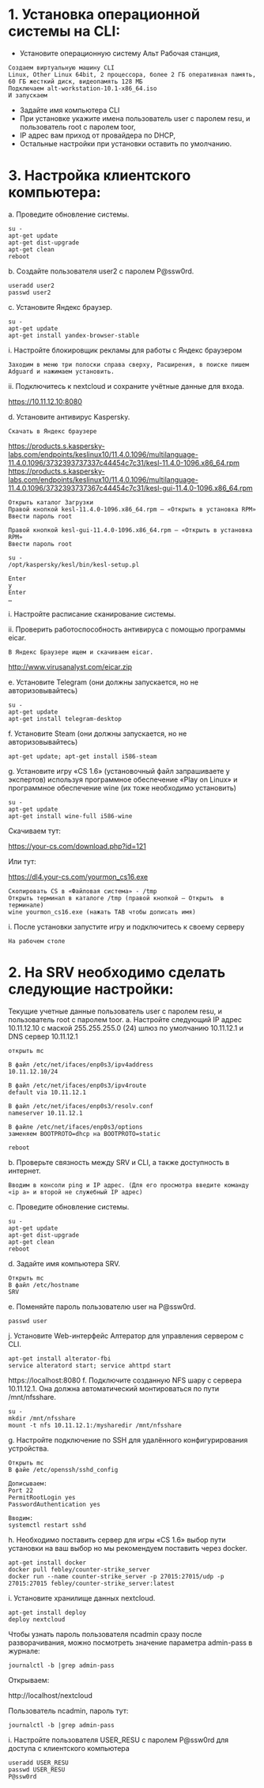 # 1.	Установка операционной системы на CLI: 
* Установите операционную систему Альт Рабочая станция,
```
Создаем виртуальную машину CLI 
Linux, Other Linux 64bit, 2 процессора, более 2 ГБ оперативная память, 60 ГБ жесткий диск, видеопамять 128 МБ
Подключаем alt-workstation-10.1-x86_64.iso
И запускаем
```
* Задайте имя компьютера CLI
* При установке укажите имена пользователь user с паролем resu, и пользователь root с паролем toor,
* IP адрес вам приход от провайдера по DHCP,
* Остальные настройки при установки оставить по умолчанию.

# 3.	Настройка клиентского компьютера:
a.	Проведите обновление системы.
```
su -
apt-get update
apt-get dist-upgrade
apt-get clean
reboot
```

b.	Создайте пользователя user2 с паролем P@ssw0rd.
```
useradd user2
passwd user2
```
c.	Установите Яндекс браузер.
```
su -
apt-get update
apt-get install yandex-browser-stable
```
i.	Настройте блокировщик рекламы для работы с Яндекс браузером
```
Заходим в меню три полоски справа сверху, Расширения, в поиске пишем Adguard и нажимаем установить.
```
ii.	Подключитесь к nextcloud и сохраните учётные данные для входа.

https://10.11.12.10:8080

d.	Установите антивирус Kaspersky.
```
Скачать в Яндекс браузере
```
https://products.s.kaspersky-labs.com/endpoints/keslinux10/11.4.0.1096/multilanguage-11.4.0.1096/3732393737337c44454c7c31/kesl-11.4.0-1096.x86_64.rpm
https://products.s.kaspersky-labs.com/endpoints/keslinux10/11.4.0.1096/multilanguage-11.4.0.1096/3732393737367c44454c7c31/kesl-gui-11.4.0-1096.x86_64.rpm
```
Открыть каталог Загрузки 
Правой кнопкой kesl-11.4.0-1096.x86_64.rpm – «Открыть в установка RPM»
Ввести пароль root

Правой кнопкой kesl-gui-11.4.0-1096.x86_64.rpm – «Открыть в установка RPM»
Ввести пароль root

su -
/opt/kaspersky/kesl/bin/kesl-setup.pl

Enter
y
Enter
…
```
i.	Настройте расписание сканирование системы.

ii.	Проверить работоспособность антивируса с помощью программы eicar.
```
В Яндекс Браузере ищем и скачиваем eicar.
```
http://www.virusanalyst.com/eicar.zip

e.	Установите Telegram (они должны запускается, но не авторизовывайтесь)
```
su -
apt-get update
apt-get install telegram-desktop
```
f.	Установите Steam (они должны запускается, но не авторизовывайтесь)
```
apt-get update; apt-get install i586-steam
```
g.	Установите игру «CS 1.6» (установочный файл запрашиваете у экспертов) используя программное обеспечение «Play on Linux» и программное обеспечение wine (их тоже необходимо установить)
```
su -
apt-get update
apt-get install wine-full i586-wine
```
Скачиваем тут:

https://your-cs.com/download.php?id=121

Или тут:

https://dl4.your-cs.com/yourmon_cs16.exe
```
Скопировать CS в «Файловая система» - /tmp
Открыть терминал в каталоге /tmp (правой кнопкой – Открыть  в терминале)
wine yourmon_cs16.exe (нажать TAB чтобы дописать имя)
```
i.	После установки запустите игру и подключитесь к своему серверу 
```
На рабочем столе
```
# 2.	На SRV необходимо сделать следующие настройки: 
Текущие учетные данные пользователь user с паролем resu, и пользователь root с паролем toor.
a.	Настройте следующий IP адрес 10.11.12.10 с маской 255.255.255.0 (24) шлюз по умолчанию 10.11.12.1 и DNS сервер 10.11.12.1
```
открыть mc

В файл /etc/net/ifaces/enp0s3/ipv4address
10.11.12.10/24

В файл /etc/net/ifaces/enp0s3/ipv4route
default via 10.11.12.1

В файл /etc/net/ifaces/enp0s3/resolv.conf
nameserver 10.11.12.1

В файле /etc/net/ifaces/enp0s3/options
заменяем BOOTPROTO=dhcp на BOOTPROTO=static

reboot
```
b.	Проверьте связность между SRV и CLI, а также доступность в интернет.
```
Вводим в консоли ping и IP адрес. (Для его просмотра введите команду   «ip a» и второй не служебный IP адрес)    
```
c.	Проведите обновление системы.
```
su -
apt-get update
apt-get dist-upgrade
apt-get clean
reboot
```
d.	Задайте имя компьютера SRV. 
```
Открыть mc
В файл /etc/hostname
SRV
```
e.	Поменяйте пароль пользователю user на P@ssw0rd.
```
passwd user
```
j.	Установите Web-интерфейс Алтератор для управления сервером с CLI.
```
apt-get install alterator-fbi
service alteratord start; service ahttpd start
```
https://localhost:8080
f.	Подключите созданную NFS шару с сервера 10.11.12.1. Она должна автоматический монтироваться по пути /mnt/nfsshare.
```
su -
mkdir /mnt/nfsshare
mount -t nfs 10.11.12.1:/mysharedir /mnt/nfsshare
```
g.	Настройте подключение по SSH для удалённого конфигурирования устройства.
```
Открыть mc
В файе /etc/openssh/sshd_config

Дописываем:
Port 22
PermitRootLogin yes
PasswordAuthentication yes

Вводим:
systemctl restart sshd
```
h.	Необходимо поставить сервер для игры «CS 1.6» выбор пути установки на ваш выбор но мы рекомендуем поставить через docker.
```
apt-get install docker
docker pull febley/counter-strike_server
docker run --name counter-strike_server -p 27015:27015/udp -p 27015:27015 febley/counter-strike_server:latest
```
i.	Установите хранилище данных nextcloud.
```
apt-get install deploy
deploy nextcloud
```
Чтобы узнать пароль пользователя ncadmin сразу после разворачивания, можно посмотреть значение параметра admin-pass в журнале:
```
journalctl -b |grep admin-pass
```
Открываем:

http://localhost/nextcloud

Пользователь ncadmin, пароль тут:
```
journalctl -b |grep admin-pass
```
i.	Настройте пользователя USER_RESU с паролем P@ssw0rd для доступа с клиентского компьютера
```
useradd USER_RESU
passwd USER_RESU
P@ssw0rd
```
